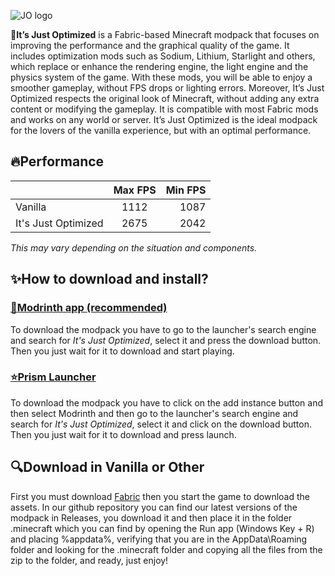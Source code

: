 ![JO logo](https://imgur.com/NMrFS7o.png)

🍃**It’s Just Optimized** is a Fabric-based Minecraft modpack that focuses on improving the performance and the graphical quality of the game. It includes optimization mods such as Sodium, Lithium, Starlight and others, which replace or enhance the rendering engine, the light engine and the physics system of the game. With these mods, you will be able to enjoy a smoother gameplay, without FPS drops or lighting errors. Moreover, It’s Just Optimized respects the original look of Minecraft, without adding any extra content or modifying the gameplay. It is compatible with most Fabric mods and works on any world or server. It’s Just Optimized is the ideal modpack for the lovers of the vanilla experience, but with an optimal performance.

## 🔥Performance

|              | Max FPS               | Min FPS              |
|---------------------|:---------------------:|---------------------:|
| Vanilla            | 1112              | 1087             |
| It's Just Optimized            | 2675              | 2042             |

*This may vary depending on the situation and components.*

## ✨How to download and install?
### [🌟Modrinth app (recommended)](https://modrinth.com/app)
To download the modpack you have to go to the launcher's search engine and search for *It's Just Optimized*, select it and press the download button. Then you just wait for it to download and start playing.
### [⭐Prism Launcher](https://prismlauncher.org/)
To download the modpack you have to click on the add instance button and then select Modrinth and then go to the launcher's search engine and search for *It's Just Optimized*, select it and click on the download button. Then you just wait for it to download and press launch.

## 🔍Download in Vanilla or Other
First you must download [Fabric](https://fabricmc.net/) then you start the game to download the assets. In our github repository you can find our latest versions of the modpack in Releases, you download it and then place it in the folder .minecraft which you can find by opening the Run app (Windows Key + R) and placing %appdata%, verifying that you are in the AppData\Roaming folder and looking for the .minecraft folder and copying all the files from the zip to the folder, and ready, just enjoy!
